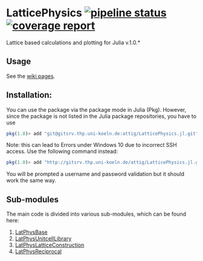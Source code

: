 # LatticePhysics [![pipeline status](http://gitsrv.thp.uni-koeln.de/attig/LatticePhysics.jl/badges/dev-julia-1.0/pipeline.svg)](http://gitsrv.thp.uni-koeln.de/attig/LatticePhysics.jl/commits/dev-julia-1.0) [![coverage report](http://gitsrv.thp.uni-koeln.de/attig/LatticePhysics.jl/badges/dev-julia-1.0/coverage.svg)](http://gitsrv.thp.uni-koeln.de/attig/LatticePhysics.jl/commits/dev-julia-1.0)


Lattice based calculations and plotting for Julia v.1.0.*


## Usage

See the [wiki pages](http://gitsrv.thp.uni-koeln.de/attig/LatticePhysics.jl/wikis/home).


## Installation:

You can use the package via the package mode in Julia (Pkg). However, since the package
is not listed in the Julia package repositories, you have to use
```julia
pkg(1.0)> add "git@gitsrv.thp.uni-koeln.de:attig/LatticePhysics.jl.git"
```
Note: this can lead to Errors under Windows 10 due to incorrect SSH access. Use the following command instead:
```julia
pkg(1.0)> add "http://gitsrv.thp.uni-koeln.de/attig/LatticePhysics.jl.git"
```
You will be prompted a username and password validation but it should work the same way.


## Sub-modules

The main code is divided into various sub-modules, which can be found here:
1.  [LatPhysBase](http://gitsrv.thp.uni-koeln.de/attig/LatPhysBase.jl.git)
2.  [LatPhysUnitcellLibrary](http://gitsrv.thp.uni-koeln.de/attig/LatPhysUnitcellLibrary.jl.git)
3.  [LatPhysLatticeConstruction](http://gitsrv.thp.uni-koeln.de/attig/LatPhysLatticeConstruction.jl.git)
4.  [LatPhysReciprocal](http://gitsrv.thp.uni-koeln.de/attig/LatPhysReciprocal.jl.git)
